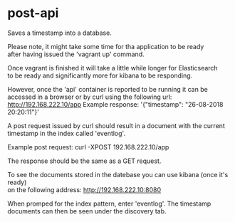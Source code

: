 # post-api
Saves a timestamp into a database.

Please note, it might take some time for tha application to be ready  
after having issued the 'vagrant up' command.  

Once vagrant is finished it will take a little while longer for Elasticsearch  
to be ready and significantly more for kibana to be responding.  

However, once the 'api' container is reported to be running it can be  
accessed in a browser or by curl using the following url:  
http://192.168.222.10/app
Example response: '{"timestamp": "26-08-2018 20:20:11"}'

A post request issued by curl should result in a document with the current  
timestamp in the index called 'eventlog'.

Example post request:
curl -XPOST 192.168.222.10/app  

The response should be the same as a GET request.

To see the documents stored in the datebase you can use kibana (once it's ready)  
on the following address:
http://192.168.222.10:8080

When promped for the index pattern, enter 'eventlog'.
The timestamp documents can then be seen under the discovery tab.
